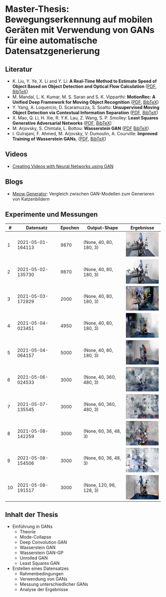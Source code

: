 # Master-Thesis: Bewegungserkennung auf mobilen Geräten mit Verwendung von GANs für eine automatische Datensatzgenerierung

## Literatur
* K. Liu, Y. Ye, X. Li and Y. Li: **A Real-Time Method to Estimate Speed of Object Based on Object Detection and Optical Flow Calculation** ([PDF](https://iopscience.iop.org/article/10.1088/1742-6596/1004/1/012003/pdf), [BibTeX](https://iopscience.iop.org/export?articleId=1742-6596/1004/1/012003&doi=10.1088/1742-6596/1004/1/012003&exportFormat=iopexport_bib&exportType=abs&navsubmit=Export+abstract))
* M. Mandal, L. K. Kumar, M. S. Saran and S. K. Vipparthi: **MotionRec: A Unified Deep Framework for Moving Object Recognition** ([PDF](https://openaccess.thecvf.com/content_WACV_2020/papers/Mandal_MotionRec_A_Unified_Deep_Framework_for_Moving_Object_Recognition_WACV_2020_paper.pdf), [BibTeX](https://openaccess.thecvf.com/content_WACV_2020/html/Mandal_MotionRec_A_Unified_Deep_Framework_for_Moving_Object_Recognition_WACV_2020_paper.html))
* Y. Yang, A. Loquercio, D. Scaramuzza, S. Soatto: **Unsupervised Moving Object Detection via Contextual Information Separation** ([PDF](https://arxiv.org/pdf/1901.03360), [BibTeX](https://arxiv.org/abs/1901.03360))
* X. Mao, Q. Li, H. Xie, R. Y.K. Lau, Z. Wang, S. P. Smolley: **Least Squares Generative Adversarial Networks** ([PDF](https://arxiv.org/pdf/1611.04076.pdf), [BibTeX](https://arxiv.org/abs/1611.04076))
* M. Arjovsky, S. Chintala, L. Bottou: **Wasserstein GAN** ([PDF](https://arxiv.org/pdf/1701.07875) [BibTeX](https://arxiv.org/abs/1701.07875))
* I. Gulrajani, F. Ahmed, M. Arjovsky, V. Dumoulin, A. Courville: **Improved Training of Wasserstein GANs**, ([PDF](https://arxiv.org/pdf/1704.00028), [BibTeX](https://arxiv.org/abs/1704.00028))

## Videos
* [Creating Videos with Neural Networks using GAN](https://www.youtube.com/watch?v=CIua95jUD_I)

## Blogs
* [Meow Generator](https://ajolicoeur.wordpress.com/cats/): Vergleich zwischen GAN-Modellen zum Generieren von Katzenbildern

## Experimente und Messungen

| #   | Datensatz | Epochen | Output-Shape | Ergebnisse |
| --- | --------- | ------- | ------------ | ---------- |
| 1 | 2021-05-01-164113 | 9870 | (None, 40, 80, 180, 3) | ![](./evaluation/2021-05-01-164113/results.gif) |
| 2 | 2021-05-02-135730 | 9870 | (None, 40, 80, 180, 3) | ![](./evaluation/2021-05-02-135730/results.gif) |
| 3 | 2021-05-03-172829 | 2000 | (None, 40, 80, 180, 3) | ![](./evaluation/2021-05-03-172829/results.gif) |
| 4 | 2021-05-04-023451 | 4950 | (None, 40, 80, 180, 3) | ![](./evaluation/2021-05-04-023451/results.gif) |
| 5 | 2021-05-04-064157 | 5000 | (None, 40, 80, 180, 3) | ![](./evaluation/2021-05-04-064157/results.gif) |
| 6 | 2021-05-06-024533 | 3000 | (None, 40, 360, 480, 3) | ![](./evaluation/2021-05-06-024533/results.gif) |
| 7 | 2021-05-07-135545 | 3000 | (None, 60, 360, 480, 3) | ![](./evaluation/2021-05-07-135545/results.gif) |
| 8 | 2021-05-08-142259 | 3000 | (None, 60, 36, 48, 3) | ![](./evaluation/2021-05-08-142259/results.gif) |
| 9 | 2021-05-08-154506 | 3000 | (None, 60, 36, 48, 3) | ![](./evaluation/2021-05-08-154506/results.gif) |
| 10 | 2021-05-08-191517 | 3000 | (None, 120, 96, 128, 3) | ![](./evaluation/2021-05-08-191517/results.gif) |


## Inhalt der Thesis

* Einführung in GANs
    - Theorie
    - Mode-Collapse
    - Deep Convolution GAN
    - Wasserstein GAN
    - Wasserstein GAN-GP
    - Unrolled GAN
    - Least Squares GAN
* Erstellen eines Datensatzes
    - Rahmenbedingungen
    - Verwendung von GANs
    - Messung unterschiedlicher GANs
    - Analyse der Ergebnisse
